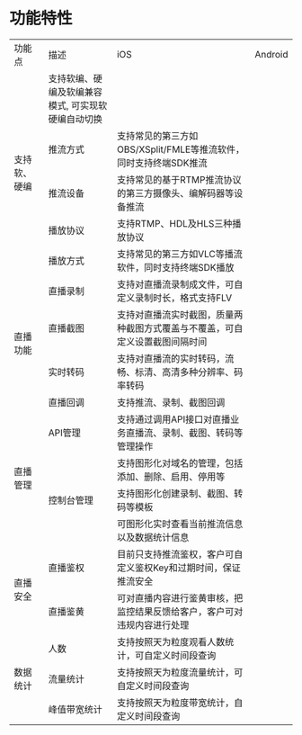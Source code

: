 # 功能特性 

<table>
<tr>
    <td>功能点</td>
    <td>描述</td>
    <td>iOS</td>
    <td>Android</td>
</tr>
<tr>
    <td rowspan="5">支持软、硬编<br/>
    <td>支持软编、硬编及软编兼容模式, 可实现软硬编自动切换 </td>
    <td></td>
    <td></td>
</tr>
<tr>
    <td>推流方式</td>
    <td>支持常见的第三方如OBS/XSplit/FMLE等推流软件，同时支持终端SDK推流</td>
</tr>
<tr>
    <td>推流设备</td>
    <td>支持常见的基于RTMP推流协议的第三方摄像头、编解码器等设备推流</td>
</tr>
<tr>
    <td>播放协议</td>
    <td>支持RTMP、HDL及HLS三种播放协议</td>
</tr>
<tr>
    <td>播放方式</td>
    <td>支持常见的第三方如VLC等播流软件，同时支持终端SDK播放</td>
</tr>
<tr>
    <td rowspan="4"> 直播功能<br/>
    <td>直播录制</td>
    <td>支持对直播流录制成文件，可自定义录制时长，格式支持FLV</td>
</tr>
<tr>
    <td>直播截图</td>
    <td>支持对直播流实时截图，质量两种截图方式覆盖与不覆盖，可自定义设置截图间隔时间</td>
</tr>
<tr>
    <td>实时转码</td>
    <td>支持对直播流的实时转码，流畅、标清、高清多种分辨率、码率转码</td>
</tr>
<tr>
    <td>直播回调</td>
    <td>支持推流、录制、截图回调</td>
</tr>
<tr>
    <td rowspan="4"> 直播管理<br/>
    <td>API管理</td>
    <td>支持通过调用API接口对直播业务直播流、录制、截图、转码等管理操作</td>
</tr>
<tr>
    <td rowspan="3"> 控制台管理<br/>
    <td>支持图形化对域名的管理，包括添加、删除、启用、停用等</td>
</tr>
  <tr>
    <td>支持图形化创建录制、截图、转码等模板</td>
  </tr>
   <tr>
    <td>可图形化实时查看当前推流信息以及数据统计信息</td>
</tr>
<tr>
    <td rowspan="2">直播安全<br/>
    <td>直播鉴权</td>
    <td>目前只支持推流鉴权，客户可自定义鉴权Key和过期时间，保证推流安全</td>
</tr>
<tr>
    <td>直播鉴黄</td>
    <td>可对直播内容进行鉴黄审核，把监控结果反馈给客户，客户可对违规内容进行处理</td>
</tr>
<tr>
    <td rowspan="3">数据统计<br/>
    <td>人数</td>
    <td>支持按照天为粒度观看人数统计，可自定义时间段查询</td>
</tr>
<tr>
    <td>流量统计</td>
    <td>支持按照天为粒度流量统计，可自定义时间段查询</td>
</tr>
<tr>
    <td>峰值带宽统计</td>
    <td>支持按照天为粒度带宽统计，自定义时间段查询</td>
</tr>
</table>


